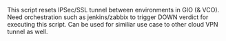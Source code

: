 This script resets IPSec/SSL tunnel between environments in GIO (& VCO). Need orchestration such as jenkins/zabbix to trigger DOWN verdict for executing this script.
Can be used for similiar use case to other cloud VPN tunnel as well.

